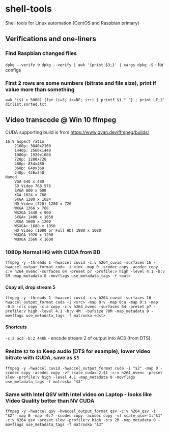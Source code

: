 # shell-tools
Shell tools for Linux automation (CentOS and Raspbian primary)


## Verifications and one-liners

### Find Raspbian changed files
`dpkg --verify` -> `dpkg --verify | awk '{print $3;}' | xargs dpkg -S` - for configs
### First 2 rows are some numbers (bitrate and file size), print if value more than something
`awk '($1 > 5000) {for (i=3; i<=NF; i++) { printf $i " "} ; print LF;}' dirlist.sorted.txt`
## Video transcode @ Win 10 ffmpeg
CUDA supporting build is from https://www.gyan.dev/ffmpeg/builds/


```
16:9 aspect ratio
    2160p: 3840x2160
    1440p: 2560x1440
    1080p: 1920x1080
    720p: 1280x720
    480p: 854x480
    360p: 640x360
    240p: 426x240
Named
    VGA 640 x 480
    SD Video 768 576
    SVGA 800 x 600
    XGA 1024 x 768
    SXGA 1280 x 1024
    HD Video (720) 1280 x 720
    WXGA 1366 x 768
    WSXGA 1440 x 900
    SXGA+ 1400 x 1050
    UXGA 1600 x 1200
    WSXGA+ 1680 x 1050
    HD Video (1080 or Full HD) 1980 x 1080
    WUXGA 1920 x 1200
    WQXGA 2560 x 1600
```
### 1080p Normal HQ with CUDA from BD
`ffmpeg -y -threads 1 -hwaccel cuvid -c:v h264_cuvid -surfaces 16 -hwaccel_output_format cuda -i <in> -map 0 -scodec copy -acodec copy -c:v h264_nvenc -surfaces 64 -preset p7 -profile:v high -level 4.1 -b:v 5M -map_metadata 0 -movflags use_metadata_tags -f <out>`
#### Copy all, drop stream 5
`ffmpeg -y -threads 1 -hwaccel cuvid -c:v h264_cuvid -surfaces 16 -hwaccel_output_format cuda -i <src> -map 0:v -map 0:a -map 0:s -map -0:5 -c:s copy -c:a copy -c:v h264_nvenc -surfaces 64 -preset p7 -profile:v high -level 4.1 -b:v 4M  -bufsize 70M -map_metadata 0 -movflags use_metadata_tags -f matroska <dst>`
#### Shortcuts
`-c:2 ac3 -b:2 448k` - encode stream 2 of output into AC3 (from DTS)
### Resize `$2` to `$1` Keep audio (DTS for example), lower video bitrate with CUDA, save as `$3`
`ffmpeg -y -hwaccel cuvid -hwaccel_output_format cuda -i "$2" -map 0 -scodec copy -acodec copy -vf scale_cuda=-2:$1 -c:v h264_nvenc -preset slow -profile:v high -level 4.1 -map_metadata 0 -movflags use_metadata_tags -f matroska "$3"`
### Same with Intel QSV with Intel video on Laptop - looks like Video Quality better than NV CUDA
`ffmpeg -y -hwaccel qsv -hwaccel_output_format qsv -c:v h264_qsv -i "$2" -map 0 -map -0:7 -scodec copy -acodec copy -vf scale_qsv=-1:"$1" -c:v h264_qsv -preset slow -profile:v high -b:v 2M -map_metadata 0 -movflags use_metadata_tags -f matroska "$3"`
